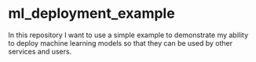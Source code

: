 # ml_deployment_example
In this repository I want to use a simple example to demonstrate my ability to deploy machine learning models so that they can be used by other services and users.
